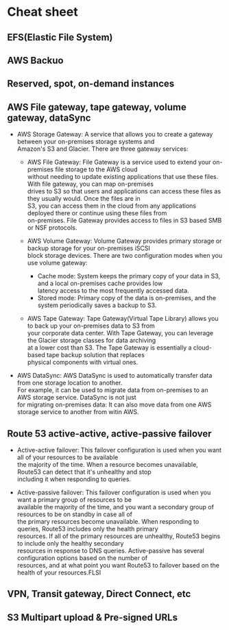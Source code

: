 # Cheat sheet

## EFS(Elastic File System)

## AWS Backuo

## Reserved, spot, on-demand instances

## AWS File gateway, tape gateway, volume gateway, dataSync

- AWS Storage Gateway: A service that allows you to create a gateway between your on-premises storage systems and  
  Amazon's S3 and Glacier. There are three gateway services:

  - AWS File Gateway: File Gateway is a service used to extend your on-premises file storage to the AWS cloud  
    without needing to update existing applications that use these files. With file gateway, you can map on-premises  
    drives to S3 so that users and applications can access these files as they usually would. Once the files are in  
    S3, you can access them in the cloud from any applications deployed there or continue using these files from  
    on-premises. File Gateway provides access to files in S3 based SMB or NSF protocols.

  - AWS Volume Gateway: Volume Gateway provides primary storage or backup storage for your on-premises iSCSI  
    block storage devices. There are two configuration modes when you use volume gateway:

    - Cache mode: System keeps the primary copy of your data in S3, and a local on-premises cache provides low  
      latency access to the most frequently accessed data.
    - Stored mode: Primary copy of the data is on-premises, and the system periodically saves a backup to S3.

  - AWS Tape Gateway: Tape Gateway(Virtual Tape Library) allows you to back up your on-premises data to S3 from  
    your corporate data center. With Tape Gateway, you can leverage the Glacier storage classes for data archiving  
    at a lower cost than S3. The Tape Gateway is essentially a cloud-based tape backup solution that replaces  
    physical components with virtual ones.

- AWS DataSync: AWS DataSync is used to automatically transfer data from one storage location to another.  
  For example, it can be used to migrate data from on-premises to an AWS storage service. DataSync is not just  
  for migrating on-premises data: It can also move data from one AWS storage service to another from witin AWS.

## Route 53 active-active, active-passive failover

- Active-active failover: This failover configuration is used when you want all of your resources to be available  
  the majority of the time. When a resource becomes unavailable, Route53 can detect that it's unhealthy and stop  
  including it when responding to queries.

- Active-passive failover: This failover configuration is used when you want a primary group of resources to be  
  available the majority of the time, and you want a secondary group of resources to be on standby in case all of  
  the primary resources become unavailable. When responding to queries, Route53 includes only the health primary  
  resources. If all of the primary resources are unhealthy, Route53 begins to include only the healthy secondary  
  resources in response to DNS queries. Active-passive has several configuration options based on the number of  
  resources, and at what point you want Route53 to failover based on the health of your resources.FLSI

## VPN, Transit gateway, Direct Connect, etc

## S3 Multipart upload & Pre-signed URLs
